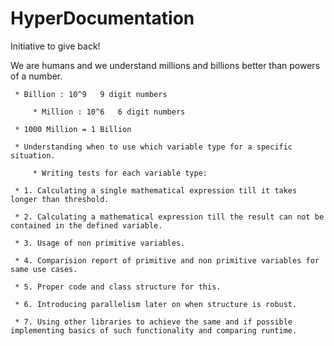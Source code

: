 # HyperDocumentation
Initiative to give back!

We are humans and we understand millions and billions better than powers of a number.
        
	 * Billion : 10^9   9 digit numbers
	 
         * Million : 10^6   6 digit numbers
         
	 * 1000 Million = 1 Billion
         
	 * Understanding when to use which variable type for a specific situation.
         
         * Writing tests for each variable type:
         
	 * 1. Calculating a single mathematical expression till it takes longer than threshold.
         
	 * 2. Calculating a mathematical expression till the result can not be contained in the defined variable.
         
	 * 3. Usage of non primitive variables.
         
	 * 4. Comparision report of primitive and non primitive variables for same use cases.
         
	 * 5. Proper code and class structure for this.
         
	 * 6. Introducing parallelism later on when structure is robust.
         
	 * 7. Using other libraries to achieve the same and if possible implementing basics of such functionality and comparing runtime.
        
